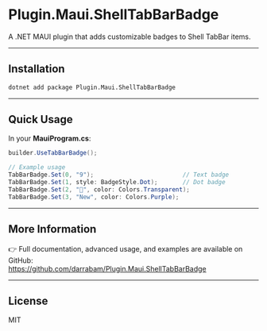 # Plugin.Maui.ShellTabBarBadge

A .NET MAUI plugin that adds customizable badges to Shell TabBar items.

------------------------------------------------------------------------

## Installation

``` bash
dotnet add package Plugin.Maui.ShellTabBarBadge
```

------------------------------------------------------------------------

## Quick Usage

In your **MauiProgram.cs**:

``` csharp
builder.UseTabBarBadge();

// Example usage
TabBarBadge.Set(0, "9");                         // Text badge
TabBarBadge.Set(1, style: BadgeStyle.Dot);       // Dot badge
TabBarBadge.Set(2, "🍕", color: Colors.Transparent);
TabBarBadge.Set(3, "New", color: Colors.Purple);
```

------------------------------------------------------------------------

## More Information

👉 Full documentation, advanced usage, and examples are available on
GitHub:\
<https://github.com/darrabam/Plugin.Maui.ShellTabBarBadge>

------------------------------------------------------------------------

## License

MIT
